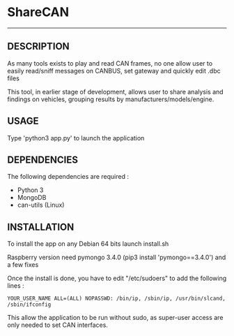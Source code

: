 # ShareCAN
----------

## DESCRIPTION
As many tools exists to play and read CAN frames, no one allow user to easily read/sniff messages on CANBUS, set gateway and quickly edit .dbc files

This tool, in earlier stage of development, allows user to share analysis and findings on vehicles, grouping results by manufacturers/models/engine.


## USAGE
Type 'python3 app.py' to launch the application


## DEPENDENCIES
The following dependencies are required :
- Python 3
- MongoDB
- can-utils (Linux)


## INSTALLATION
To install the app on any Debian 64 bits launch install.sh

Raspberry version need pymongo 3.4.0 (pip3 install 'pymongo==3.4.0') and a few fixes

Once the install is done, you have to edit "/etc/sudoers" to add the following lines :

`YOUR_USER_NAME	ALL=(ALL) NOPASSWD: /bin/ip, /sbin/ip, /usr/bin/slcand, /sbin/ifconfig`

This allow the application to be run without sudo, as super-user access are only needed to set CAN interfaces.
